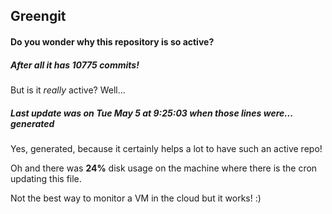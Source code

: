 ## Greengit

#### Do you wonder why this repository is so active?

##### After all it has 10775 commits!

But is it *really* active? Well...

##### Last update was on Tue May 5 at 9:25:03 when those lines were... generated

Yes, generated, because it certainly helps a lot to have such an active repo!

Oh and there was **24%** disk usage on the machine
where there is the cron updating this file.

Not the best way to monitor a VM in the cloud but it works! :)
